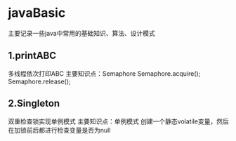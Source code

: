 # javaBasic
主要记录一些java中常用的基础知识、算法、设计模式

## 1.printABC
多线程依次打印ABC
主要知识点：Semaphore
Semaphore.acquire();
Semaphore.release();

## 2.Singleton
双重检查锁实现单例模式
主要知识点：单例模式
创建一个静态volatile变量，然后在加锁前后都进行检查变量是否为null
